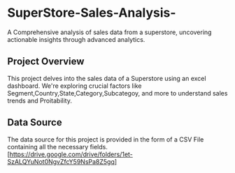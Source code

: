 # SuperStore-Sales-Analysis-
A Comprehensive analysis of sales data from a superstore, uncovering actionable insights through advanced analytics.

## Project Overview

This project delves into the sales data of a Superstore using an excel dashboard. We're exploring crucial factors like Segment,Country,State,Category,Subcategoy, and more to understand sales trends and Proitability.

## Data Source

The data source for this project is provided in the form of a CSV File containing all the necessary fields. 
[https://drive.google.com/drive/folders/1et-SzALQYuNot0NgvZfcY59NsPa8Z5gq]


